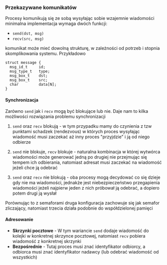 ### Przekazywane komunikatów
Procesy komunikują się ze sobą wysyłając sobie wzajemnie wiadomości
minimalna implementacja wymaga dwóch funkcji:
- `send(dst, msg)`
- `recv(src, msg)`

komunikat może mieć dowolną strukturę, w zależności od potrzeb i stopnia
skomplikowania systemu. Przykładowo
    
    struct message {
      msg_id_t     id;
      msg_type_t   type;
      msg_box_t    dst;
      msg_box_t    src;
      char         data[N];
    }

#### Synchronizacja
Zarówno `send` jak i `recv` mogą być blokujące lub nie. Daje nam to kilka
możliwości rozwiązania problemu synchronizacji

1. `send` oraz `recv` blokują - w tym przypadku mamy do czynienia z tzw punktami
   schadzek (rendezvous) w których proces wysyłając wiadomość musi zaczekać aż inny
   proces "przyjdzie" i ją od niego odbierze

2. `send` nie blokuje, `recv` blokuje - naturalna kombinacja w której wytwórca wiadomości
   może generować jedną po drugiej nie przejmując się tempem ich odbierania, natomiast
   adresat musi zaczekać na wiadomość jeżeli chce ją odebrać

3. `send` oraz `recv` nie blokują - oba procesy mogą decydować co się dzieje gdy nie ma
   wiadomości, jednakże jest niebezpieczeństwo przegapienia wiadomości jeżeli najpierw
   jeden z nich próbował ją odebrać, a dopiero potem drugi ją wysłał

Porównując to z semaforami druga konfiguracja zachowuje się jak semafor zliczający,
natomiast trzecia działa podobnie do współdzielonej pamięci

#### Adresowanie
- **Skrzynki pocztowe** - W tym wariancie `send` dodaje wiadomość do kolejki w konkretnej 
  skrzynce pocztowej, natomiast `recv` pobiera wiadomość z konkretnej skrzynki
- **Bezpośrednie** - Tutaj proces musi znać identyfikator odbiorcy, a odbiorca musi znać
  identyfikator nadawcy (lub odebrać wiadomość od wszystkich)


